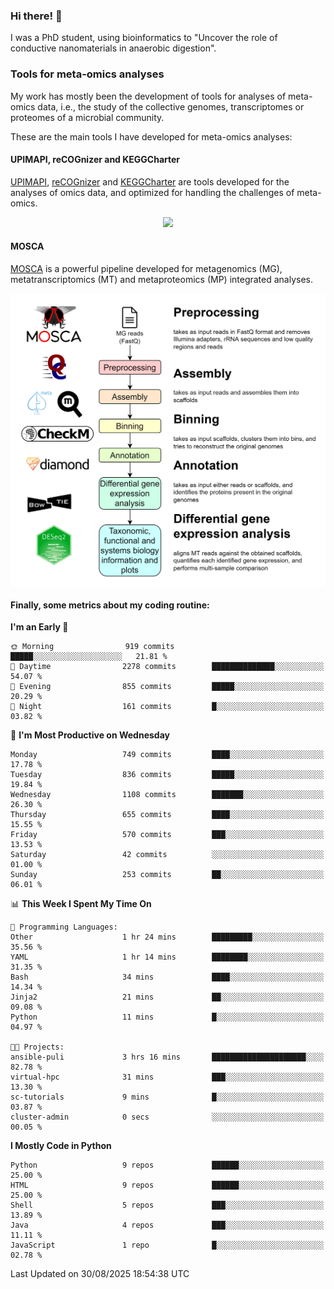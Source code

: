 ### Hi there! 👋

I was a PhD student, using bioinformatics to "Uncover the role of conductive nanomaterials in anaerobic digestion".

### Tools for meta-omics analyses

My work has mostly been the development of tools for analyses of meta-omics data, i.e., the study of the collective genomes, transcriptomes or proteomes of a microbial community.

These are the main tools I have developed for meta-omics analyses:

#### UPIMAPI, reCOGnizer and KEGGCharter

[UPIMAPI](https://github.com/iquasere/UPIMAPI), [reCOGnizer](https://github.com/iquasere/reCOGnizer) and [KEGGCharter](https://github.com/iquasere/KEGGCharter) are tools developed for the analyses of omics data, and optimized for handling the challenges of meta-omics.

<p align="center">
    <img src="assets/annotation_paper.png">
</p>

#### MOSCA

[MOSCA](https://github.com/iquasere/MOSCA) is a powerful pipeline developed for metagenomics (MG), metatranscriptomics (MT) and metaproteomics (MP) integrated analyses.

<p align="center">
    <img src="assets/mosca_workflow.png" align="center" width="700">
</p>


#### Finally, some metrics about my coding routine:

<!--START_SECTION:waka-->
**I'm an Early 🐤** 

```text
🌞 Morning                919 commits         █████░░░░░░░░░░░░░░░░░░░░   21.81 % 
🌆 Daytime                2278 commits        ██████████████░░░░░░░░░░░   54.07 % 
🌃 Evening                855 commits         █████░░░░░░░░░░░░░░░░░░░░   20.29 % 
🌙 Night                  161 commits         █░░░░░░░░░░░░░░░░░░░░░░░░   03.82 % 
```
📅 **I'm Most Productive on Wednesday** 

```text
Monday                   749 commits         ████░░░░░░░░░░░░░░░░░░░░░   17.78 % 
Tuesday                  836 commits         █████░░░░░░░░░░░░░░░░░░░░   19.84 % 
Wednesday                1108 commits        ███████░░░░░░░░░░░░░░░░░░   26.30 % 
Thursday                 655 commits         ████░░░░░░░░░░░░░░░░░░░░░   15.55 % 
Friday                   570 commits         ███░░░░░░░░░░░░░░░░░░░░░░   13.53 % 
Saturday                 42 commits          ░░░░░░░░░░░░░░░░░░░░░░░░░   01.00 % 
Sunday                   253 commits         ██░░░░░░░░░░░░░░░░░░░░░░░   06.01 % 
```


📊 **This Week I Spent My Time On** 

```text
💬 Programming Languages: 
Other                    1 hr 24 mins        █████████░░░░░░░░░░░░░░░░   35.56 % 
YAML                     1 hr 14 mins        ████████░░░░░░░░░░░░░░░░░   31.35 % 
Bash                     34 mins             ████░░░░░░░░░░░░░░░░░░░░░   14.34 % 
Jinja2                   21 mins             ██░░░░░░░░░░░░░░░░░░░░░░░   09.08 % 
Python                   11 mins             █░░░░░░░░░░░░░░░░░░░░░░░░   04.97 % 

🐱‍💻 Projects: 
ansible-puli             3 hrs 16 mins       █████████████████████░░░░   82.78 % 
virtual-hpc              31 mins             ███░░░░░░░░░░░░░░░░░░░░░░   13.30 % 
sc-tutorials             9 mins              █░░░░░░░░░░░░░░░░░░░░░░░░   03.87 % 
cluster-admin            0 secs              ░░░░░░░░░░░░░░░░░░░░░░░░░   00.05 % 
```

**I Mostly Code in Python** 

```text
Python                   9 repos             ██████░░░░░░░░░░░░░░░░░░░   25.00 % 
HTML                     9 repos             ██████░░░░░░░░░░░░░░░░░░░   25.00 % 
Shell                    5 repos             ███░░░░░░░░░░░░░░░░░░░░░░   13.89 % 
Java                     4 repos             ███░░░░░░░░░░░░░░░░░░░░░░   11.11 % 
JavaScript               1 repo              █░░░░░░░░░░░░░░░░░░░░░░░░   02.78 % 
```




 Last Updated on 30/08/2025 18:54:38 UTC
<!--END_SECTION:waka-->
